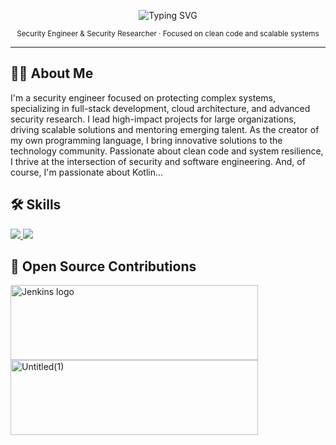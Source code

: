 <!-- Minimalist GitHub README -->

<p align="center">
  <img src="https://readme-typing-svg.herokuapp.com?font=Fira+Code&size=24&pause=1000&color=FFFFFF&center=true&vCenter=true&width=435&lines=Hi+there,+I'm+Richard;Security+Engineer;Welcome+to+my+GitHub!" alt="Typing SVG" />
</p>

<p align="center">
  <sub>Security Engineer & Security Researcher · Focused on clean code and scalable systems </sub>
</p>

---

## 🕵️‍♂️ About Me
I'm a security engineer focused on protecting complex systems, specializing in full-stack development, cloud architecture, and advanced security research. I lead high-impact projects for large organizations, driving scalable solutions and mentoring emerging talent. As the creator of my own programming language, I bring innovative solutions to the technology community. Passionate about clean code and system resilience, I thrive at the intersection of security and software engineering. And, of course, I'm passionate about Kotlin...

## 🛠️ Skills 
  <a href="https://skillicons.dev">
    <img src="https://skillicons.dev/icons?i=kotlin,ts,go,py,azure,aws,docker,kubernetes,jenkins,nodejs,postgresql" />
    <img src="https://skillicons.dev/icons?i=react,terraform,tailwind,linux,vite,redhat,bun,bash,flask,supabase,postman" />
  </a>

## 🤝 Open Source Contributions

<img width="396" height="120" src="https://www.jenkins.io/images/jenkins-logo-title-dark.svg" alt="Jenkins logo"> <img width="396" height="120" alt="Untitled(1)" src="https://github.com/user-attachments/assets/c224284c-fa59-491f-8121-114510bf5311" />

<!--
<img width="396" height="120" alt="image" src="https://github.com/user-attachments/assets/faf50e49-5be0-4436-946b-70398703163c" /> <img width="396" height="150" alt="aws(1)" src="https://github.com/user-attachments/assets/7d009f39-8a2c-4aab-a97f-b3e2dbf5d569" />
-->

<!--
 src="https://github.com/user-attachments/assets/faf50e49-5be0-4436-946b-70398703163c" /> <img width="396" height="150" alt="aws(1)" src="https://github.com/user-attachments/assets/7d009f39-8a2c-4aab-a97f-b3e2dbf5d569" />
-->

